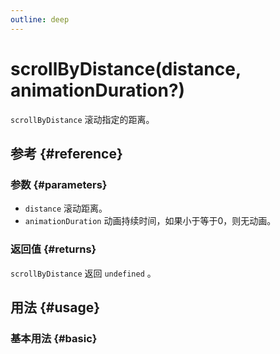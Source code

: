 ```yaml
---
outline: deep
---
```


# scrollByDistance(distance, animationDuration?)
`scrollByDistance` 滚动指定的距离。

## 参考 {#reference}
<!-- @include: @/@views/api/references/instance/scrollByDistance.md -->

### 参数 {#parameters}
- `distance` 滚动距离。
- `animationDuration` 动画持续时间，如果小于等于0，则无动画。

### 返回值 {#returns}
`scrollByDistance` 返回 `undefined` 。

## 用法 {#usage}
<script setup>
import ScrollByDistance from '../../@views/api/samples/scrollByDistance/index.vue'
</script>

### 基本用法 {#basic}
<ScrollByDistance/>